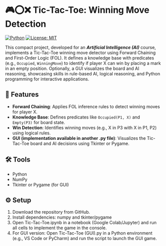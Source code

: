 # 🎮⭕❌ Tic-Tac-Toe: Winning Move Detection
[![Python](https://img.shields.io/badge/python-3.8+-blue.svg)](https://www.python.org/)
[![License: MIT](https://img.shields.io/badge/License-MIT-yellow.svg)](https://opensource.org/licenses/MIT)

This compact project, developed for an **_Artificial Intelligence (AI)_** course, implements a Tic-Tac-Toe winning move detector using Forward Chaining and First-Order Logic (FOL). It defines a knowledge base with predicates (e.g., `Occupied`, `WinningMove`) to identify if player X can win by placing a mark in an empty position. Optionally, a GUI visualizes the board and AI reasoning, showcasing skills in rule-based AI, logical reasoning, and Python programming for interactive applications.

## 🚀 Features
- **Forward Chaining**: Applies FOL inference rules to detect winning moves for player X.
- **Knowledge Base**: Defines predicates like `Occupied(P1, X)` and `Empty(P3)` for board state.
- **Win Detection**: Identifies winning moves (e.g., X in P3 with X in P1, P2) using logical rules.
- **GUI (implementation available in another .py file)**: Visualizes the Tic-Tac-Toe board and AI decisions using Tkinter or Pygame.

## 🛠️ Tools
- Python
- NumPy
- Tkinter or Pygame (for GUI)

## ⚙️ Setup
1. Download the repository from GitHub.
2. Install dependencies: numpy and tkinter/pygame
3. Open Tic-Tac-Toe.ipynb in a notebook (Google Colab/Jupyter) and run all cells to implement the game in the console.
4. For GUI version: Open Tic-Tac-Toe (GUI).py in a Python environment (e.g., VS Code or PyCharm) and run the script to launch the GUI game.

